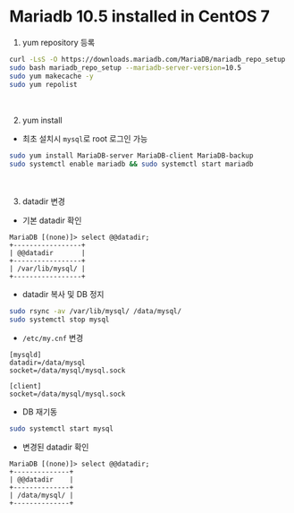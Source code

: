 # Mariadb 10.5 installed in CentOS 7

1. yum repository 등록
```bash
curl -LsS -O https://downloads.mariadb.com/MariaDB/mariadb_repo_setup
sudo bash mariadb_repo_setup --mariadb-server-version=10.5
sudo yum makecache -y
sudo yum repolist
```
　   
   
2. yum install
- 최초 설치시 `mysql`로 root 로그인 가능
```bash
sudo yum install MariaDB-server MariaDB-client MariaDB-backup
sudo systemctl enable mariadb && sudo systemctl start mariadb
```
　   
   
3. datadir 변경
- 기본 datadir 확인
```mysql
MariaDB [(none)]> select @@datadir;
+-----------------+
| @@datadir       |
+-----------------+
| /var/lib/mysql/ |
+-----------------+
```
- datadir 복사 및 DB 정지
```bash
sudo rsync -av /var/lib/mysql/ /data/mysql/
sudo systemctl stop mysql
```
- `/etc/my.cnf` 변경
```vim
[mysqld]
datadir=/data/mysql
socket=/data/mysql/mysql.sock
   
[client]
socket=/data/mysql/mysql.sock
```
- DB 재기동
```bash
sudo systemctl start mysql
```
- 변경된 datadir 확인
```mysql
MariaDB [(none)]> select @@datadir;
+--------------+
| @@datadir    |
+--------------+
| /data/mysql/ |
+--------------+
```
